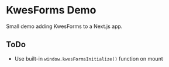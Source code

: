 # KwesForms Demo

Small demo adding KwesForms to a Next.js app.

## ToDo

- Use built-in `window.kwesFormsInitialize()` function on mount
